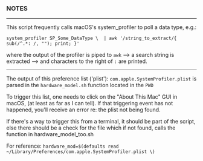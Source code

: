 ### NOTES
---

This script frequently calls macOS's system_profiler to poll a data type, 
e.g.: 

`system_profiler SP_Some_DataType \ 
| awk '/string_to_extract/{ sub(/^.*: /, ""); print; }'`

where the output of the profiler is piped to `awk` --> a search string is extracted --> and characters to the right of `:` are printed. 

---

The output of this preference list ('plist'): 
`com.apple.SystemProfiler.plist` 
is parsed in the `hardware_model.sh` function located in the `PWD`

To trigger this list, one needs to click on the "About This Mac" GUI in macOS,
(at least as far as I can tell). If that triggering event has not happened,
you'll receive an error re: the plist not being found.   

If there's a way to trigger this from a terminal, it should be part of the
script, else there should be a check for the file which if not found, calls the function in hardware_model_too.sh 

For reference:
`hardware_mod=$(defaults read ~/Library/Preferences/com.apple.SystemProfiler.plist \)`
